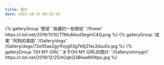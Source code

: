 ```yaml
---
title: 图片
date: 2021-10-31 09:32:24
---
```


<div class="gallery-group-main">
{% galleryGroup '壁纸' '收藏的一些壁纸' '/flower' https://i.loli.net/2019/11/10/T7Mu8Aod3egmC4Q.png %}
{% galleryGroup '成果' '阿狗的美图' '/Gallery/dogs' /Gallery/dogs/72e05ae2gy1hiyg03g7k6j21sc2dsu0x.jpg %}
{% galleryGroup 'OH MY GIRL' '关于OH MY GIRL的图片' '/Gallery/ohmygirl' https://i.loli.net/2019/12/25/hOqbQ3BIwa6KWpo.jpg %}
</div>

